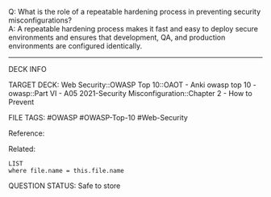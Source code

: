 Q: What is the role of a repeatable hardening process in preventing security misconfigurations?  
A: A repeatable hardening process makes it fast and easy to deploy secure environments and ensures that development, QA, and production environments are configured identically.
<!--ID: 1697070652982-->

---

DECK INFO

TARGET DECK: Web Security::OWASP Top 10::OAOT - Anki owasp top 10 - owasp::Part VI - A05 2021-Security Misconfiguration::Chapter 2 - How to Prevent

FILE TAGS: #OWASP #OWASP-Top-10 #Web-Security

Reference:

Related:

```dataview
LIST
where file.name = this.file.name
```

QUESTION STATUS: Safe to store